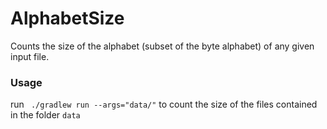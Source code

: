 # AlphabetSize
Counts the size of the alphabet (subset of the byte alphabet) of any given input file.

### Usage
run `` ./gradlew run --args="data/"`` to count the size of the files contained in the folder ``data``
